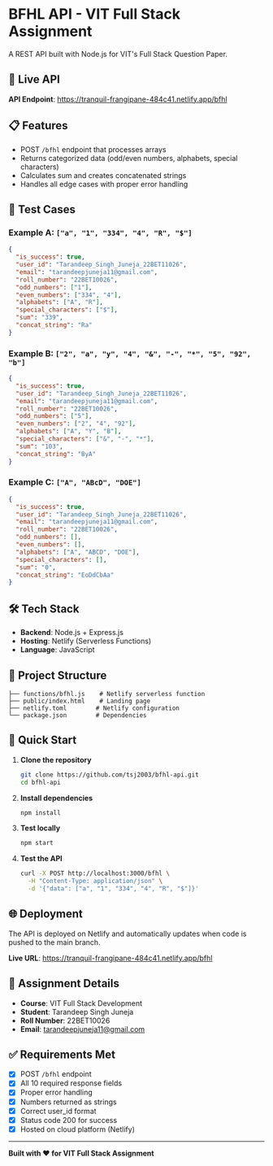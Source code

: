 # BFHL API - VIT Full Stack Assignment

A REST API built with Node.js for VIT's Full Stack Question Paper.

## 🚀 Live API

**API Endpoint**: https://tranquil-frangipane-484c41.netlify.app/bfhl

## 📋 Features

- POST `/bfhl` endpoint that processes arrays
- Returns categorized data (odd/even numbers, alphabets, special characters)
- Calculates sum and creates concatenated strings
- Handles all edge cases with proper error handling

## 🧪 Test Cases

### Example A: `["a", "1", "334", "4", "R", "$"]`
```json
{
  "is_success": true,
  "user_id": "Tarandeep_Singh_Juneja_22BET11026",
  "email": "tarandeepjuneja11@gmail.com",
  "roll_number": "22BET10026",
  "odd_numbers": ["1"],
  "even_numbers": ["334", "4"],
  "alphabets": ["A", "R"],
  "special_characters": ["$"],
  "sum": "339",
  "concat_string": "Ra"
}
```

### Example B: `["2", "a", "y", "4", "&", "-", "*", "5", "92", "b"]`
```json
{
  "is_success": true,
  "user_id": "Tarandeep_Singh_Juneja_22BET11026",
  "email": "tarandeepjuneja11@gmail.com",
  "roll_number": "22BET10026",
  "odd_numbers": ["5"],
  "even_numbers": ["2", "4", "92"],
  "alphabets": ["A", "Y", "B"],
  "special_characters": ["&", "-", "*"],
  "sum": "103",
  "concat_string": "ByA"
}
```

### Example C: `["A", "ABcD", "DOE"]`
```json
{
  "is_success": true,
  "user_id": "Tarandeep_Singh_Juneja_22BET11026",
  "email": "tarandeepjuneja11@gmail.com",
  "roll_number": "22BET10026",
  "odd_numbers": [],
  "even_numbers": [],
  "alphabets": ["A", "ABCD", "DOE"],
  "special_characters": [],
  "sum": "0",
  "concat_string": "EoDdCbAa"
}
```

## 🛠️ Tech Stack

- **Backend**: Node.js + Express.js
- **Hosting**: Netlify (Serverless Functions)
- **Language**: JavaScript

## 📁 Project Structure

```
├── functions/bfhl.js    # Netlify serverless function
├── public/index.html    # Landing page
├── netlify.toml        # Netlify configuration
└── package.json        # Dependencies
```

## 🚀 Quick Start

1. **Clone the repository**
   ```bash
   git clone https://github.com/tsj2003/bfhl-api.git
   cd bfhl-api
   ```

2. **Install dependencies**
   ```bash
   npm install
   ```

3. **Test locally**
   ```bash
   npm start
   ```

4. **Test the API**
   ```bash
   curl -X POST http://localhost:3000/bfhl \
     -H "Content-Type: application/json" \
     -d '{"data": ["a", "1", "334", "4", "R", "$"]}'
   ```

## 🌐 Deployment

The API is deployed on Netlify and automatically updates when code is pushed to the main branch.

**Live URL**: https://tranquil-frangipane-484c41.netlify.app/bfhl

## 📝 Assignment Details

- **Course**: VIT Full Stack Development
- **Student**: Tarandeep Singh Juneja
- **Roll Number**: 22BET10026
- **Email**: tarandeepjuneja11@gmail.com

## ✅ Requirements Met

- [x] POST `/bfhl` endpoint
- [x] All 10 required response fields
- [x] Proper error handling
- [x] Numbers returned as strings
- [x] Correct user_id format
- [x] Status code 200 for success
- [x] Hosted on cloud platform (Netlify)

---

**Built with ❤️ for VIT Full Stack Assignment**
